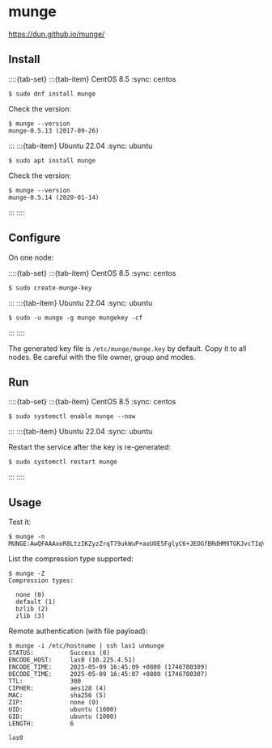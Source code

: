 # munge

<https://dun.github.io/munge/>

## Install

::::{tab-set}
:::{tab-item} CentOS 8.5
:sync: centos

```console
$ sudo dnf install munge
```

Check the version:

```console
$ munge --version
munge-0.5.13 (2017-09-26)
```

:::
:::{tab-item} Ubuntu 22.04
:sync: ubuntu

```console
$ sudo apt install munge
```

Check the version:

```console
$ munge --version
munge-0.5.14 (2020-01-14)
```

:::
::::

## Configure

On one node:

::::{tab-set}
:::{tab-item} CentOS 8.5
:sync: centos

```console
$ sudo create-munge-key
```

:::
:::{tab-item} Ubuntu 22.04
:sync: ubuntu

```console
$ sudo -u munge -g munge mungekey -cf
```

:::
::::

The generated key file is `/etc/munge/munge.key` by default. Copy it to all nodes. Be careful with the file owner, group and modes.

## Run

::::{tab-set}
:::{tab-item} CentOS 8.5
:sync: centos

```console
$ sudo systemctl enable munge --now
```

:::
:::{tab-item} Ubuntu 22.04
:sync: ubuntu

Restart the service after the key is re-generated:

```console
$ sudo systemctl restart munge
```

:::
::::

## Usage

Test it:

```console
$ munge -n
MUNGE:AwQFAAAxoR8LtzIKZyzZrqT79ukWuP+aoUOE5FglyC6+JEOGfBRdHM9TGKJvcTIqVOvUdCnPhq/qthbgO+kCuxYktZYbBFxUlwICISq36r5DvXL1KF3NXx5t5EyK4e0Y/PQmYrU=:
```

List the compression type supported:

```console
$ munge -Z
Compression types:

  none (0)
  default (1)
  bzlib (2)
  zlib (3)
```

Remote authentication (with file payload):

```console
$ munge -i /etc/hostname | ssh las1 unmunge
STATUS:          Success (0)
ENCODE_HOST:     las0 (10.225.4.51)
ENCODE_TIME:     2025-05-09 16:45:09 +0800 (1746780309)
DECODE_TIME:     2025-05-09 16:45:07 +0800 (1746780307)
TTL:             300
CIPHER:          aes128 (4)
MAC:             sha256 (5)
ZIP:             none (0)
UID:             ubuntu (1000)
GID:             ubuntu (1000)
LENGTH:          6

las0
```
